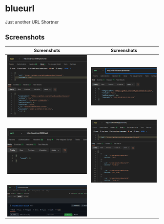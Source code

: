 # blueurl
Just another URL Shortner

## Screenshots

| Screenshots | Screenshots |
|--------------|--------------|
| ![Screenshot 1](screenshots/img1.png) | ![Screenshot 2](screenshots/img2.png) |
| ![Screenshot 1](screenshots/img3.png) | ![Screenshot 2](screenshots/img4.png) |
| ![Screenshot 1](screenshots/img5.png) |  |